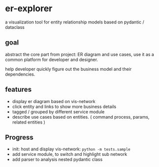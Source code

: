 # er-explorer

a visualization tool for entity relationship models based on pydantic / dataclass

## goal

abstract the core part from project: ER diagram and use cases, use it as a common platform for developer and designer.

help developer quickly figure out the business model and their dependencies.

## features

- display er diagram based on vis-network
- click entity and links to show more business details
- tagged / grouped by different service module
- describe use cases based on entities. ( command process, params, related entities )

## Progress

- init: host and display vis-network: `python -m tests.sample`
- add service module, to switch and highlight sub network
- add parser to analysis nested pydantic class
